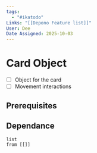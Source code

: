 ```yaml
---
tags:
  - "#ikatodo"
Links: "[[Depono Feature list]]"
User: Dee
Date Assigned: 2025-10-03
---
```



# Card Object
- [ ] Object for the card
- [ ] Movement interactions
## Prerequisites 

## Dependance
```dataview
list
from [[]]
```

